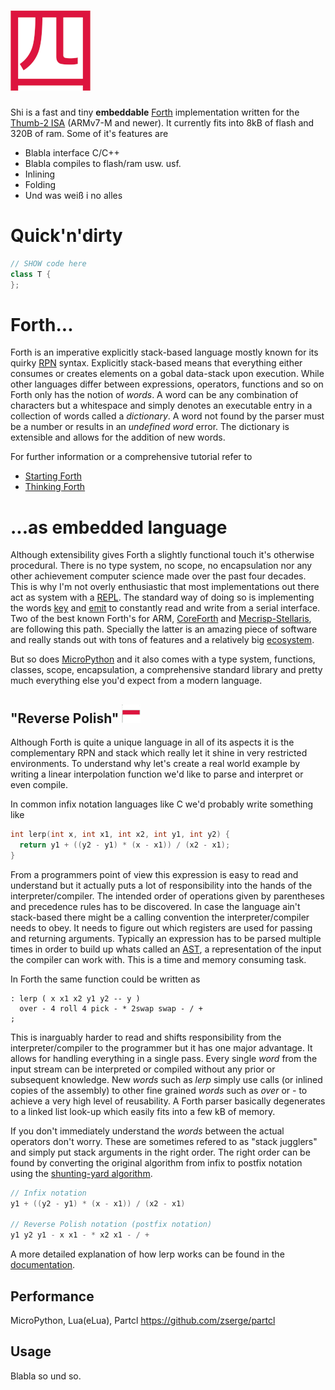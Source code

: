 # ![](doc/img/logo.png)
Shi is a fast and tiny **embeddable** [Forth](https://en.wikipedia.org/wiki/Forth_(programming_language)) implementation written for the [Thumb-2 ISA](https://infocenter.arm.com/help/topic/com.arm.doc.qrc0001m/QRC0001_UAL.pdf) (ARMv7-M and newer). It currently fits into 8kB of flash and 320B of ram. Some of it's features are
* Blabla interface C/C++
* Blabla compiles to flash/ram usw. usf.
* Inlining
* Folding
* Und was weiß i no alles

# Quick'n'dirty
```c++
// SHOW code here
class T {
};
```

# Forth...
Forth is an imperative explicitly stack-based language mostly known for its quirky [RPN](https://en.wikipedia.org/wiki/Reverse_Polish_notation) syntax. Explicitly stack-based means that everything either consumes or creates elements on a gobal data-stack upon execution. While other languages differ between expressions, operators, functions and so on Forth only has the notion of *words*. A word can be any combination of characters but a whitespace and simply denotes an executable entry in a collection of words called a *dictionary*. A word not found by the parser must be a number or results in an *undefined word* error. The dictionary is extensible and allows for the addition of new words.

For further information or a comprehensive tutorial refer to
* [Starting Forth](https://www.forth.com/starting-forth/)
* [Thinking Forth](http://thinking-forth.sourceforge.net/) 

# ...as embedded language
Although extensibility gives Forth a slightly functional touch it's otherwise procedural. There is no type system, no scope, no encapsulation nor any other achievement computer science made over the past four decades. This is why I'm not overly enthusiastic that most implementations out there act as system with a [REPL](https://en.wikipedia.org/wiki/Read%E2%80%93eval%E2%80%93print_loop). The standard way of doing so is implementing the words [key](http://forth-standard.org/standard/core/KEY) and [emit](http://forth-standard.org/standard/core/EMIT) to constantly read and write from a serial interface. Two of the best known Forth's for ARM, [CoreForth](https://github.com/ekoeppen/CoreForth) and [Mecrisp-Stellaris](http://mecrisp.sourceforge.net/>Mecrisp-Stellaris), are following this path. Specially the latter is an amazing piece of software and really stands out with tons of features and a relatively big [ecosystem](https://github.com/jeelabs/embello/tree/master/explore/1608-forth).

But so does [MicroPython](http://micropython.org/) and it also comes with a type system, functions, classes, scope, encapsulation, a comprehensive standard library and pretty much everything else you'd expect from a modern language.

## "Reverse Polish" ![](doc/img/polish_flag.png)
Although Forth is quite a unique language in all of its aspects it is the complementary RPN and stack which really let it shine in very restricted environments. To understand why let's create a real world example by writing a linear interpolation function we'd like to parse and interpret or even compile.

In common infix notation languages like C we'd probably write something like
```c
int lerp(int x, int x1, int x2, int y1, int y2) {
  return y1 + ((y2 - y1) * (x - x1)) / (x2 - x1);
}
```

From a programmers point of view this expression is easy to read and understand but it actually puts a lot of responsibility into the hands of the interpreter/compiler. The intended order of operations given by parentheses and precedence rules has to be discovered. In case the language ain't stack-based there might be a calling convention the interpreter/compiler needs to obey. It needs to figure out which registers are used for passing and returning arguments. Typically an expression has to be parsed multiple times in order to build up whats called an [AST](https://en.wikipedia.org/wiki/Abstract_syntax_tree), a representation of the input the compiler can work with. This is a time and memory consuming task.

In Forth the same function could be written as
```
: lerp ( x x1 x2 y1 y2 -- y )
  over - 4 roll 4 pick - * 2swap swap - / +
;
```

This is inarguably harder to read and shifts responsibility from the interpreter/compiler to the programmer but it has one major advantage. It allows for handling everything in a single pass. Every single *word* from the input stream can be interpreted or compiled without any prior or subsequent knowledge. New *words* such as *lerp* simply use calls (or inlined copies of the assembly) to other fine grained *words* such as *over* or *-* to achieve a very high level of reusability. A Forth parser basically degenerates to a linked list look-up which easily fits into a few kB of memory.

If you don't immediately understand the *words* between the actual operators don't worry. These are sometimes refered to as "stack jugglers" and simply put stack arguments in the right order. The right order can be found by converting the original algorithm from infix to postfix notation using the [shunting-yard algorithm](https://en.wikipedia.org/wiki/Shunting-yard_algorithm).

```c
// Infix notation
y1 + ((y2 - y1) * (x - x1)) / (x2 - x1)

// Reverse Polish notation (postfix notation)
y1 y2 y1 - x x1 - * x2 x1 - / +
```

A more detailed explanation of how lerp works can be found in the [documentation](/doc/html/page_lerp.html).

## Performance
MicroPython, Lua(eLua), Partcl https://github.com/zserge/partcl

## Usage
Blabla so und so.